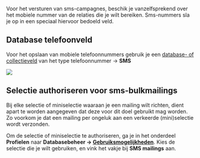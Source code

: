 Voor het versturen van sms-campagnes, beschik je vanzelfsprekend over
het mobiele nummer van de relaties die je wilt bereiken. Sms-nummers sla
je op in een speciaal hiervoor bedoeld veld.

Database telefoonveld
---------------------

Voor het opslaan van mobiele telefoonnummers gebruik je een [database-
of
collectieveld](http://www.copernica.com/nl/ondersteuning/database-en-collectie-veldtypes)
van het type telefoonnummer -\> **SMS**

![](Documentation/telefoonveld-sms.png)

Selectie authoriseren voor sms-bulkmailings
-------------------------------------------

Bij elke selectie of miniselectie waaraan je een mailing wilt richten,
dient apart te worden aangegeven dat deze voor dit doel gebruikt mag
worden. Zo voorkom je dat een mailing per ongeluk aan een verkeerde
(mini)selectie wordt verzonden.

Om de selectie of miniselectie te authoriseren, ga je in het onderdeel
**Profielen** naar **Databasebeheer -\>
[Gebruiksmogelijkheden](http://www.copernica.com/nl/ondersteuning/gebruiksmogelijkheden-instellen-voor-databases-en-selecties)**.
Kies de selectie die je wilt gebruiken, en vink het vakje bij **SMS
mailings** aan.
